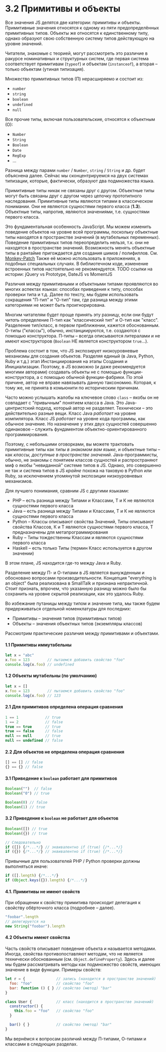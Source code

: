 # 3.2 Примитивы и объекты

Все значения JS делятся две категории: примитивы и объекты. Примитивные значения
относятся к одному из пяти предопределённых примитивных типов. Объекты же относятся к единственному типу,
однако образуют свою собственную систему типов действующую на уровне значений.

Читатели, знакомые с теорией, могут рассмотреть это различие в ракурсе номинативных
и структурных систем, где первая система соответствует примитивам (`typeof`) и объектам (`instanceof`),
а вторая – только объектам (утиная типизация).

Множество примитивных типов (П) нерасширяемо и состоит из:

* `number`
* `string`
* `boolean`
* `undefined`
* `null`

Все прочие типы, включая пользовательские, относятся к объектным (О):

* `Number`
* `String`
* `Boolean`
* `Date`
* `RegExp`
* ...

Разница между парами `number` / `Number`, `string` / `String` и др. будет объяснена далее.
Сейчас мы сконцентрируемся на двух системах типизации, которые, фактически, образуют два подмножества языка.

Примитивные типы никак не связаны друг с другом. Объектные типы могут быть
связаны друг с другом через цепочку прототипного наследования. Примитивные типы являются типами
в классическом понимании. Они не являются сущностями первого класса (**1.3**).
Объектные типы, напротив, являются значениями, т.е. сущностями первого класса.

Это фундаментальная особенность JavaScript. Мы можем изменить поведение объектов на уровне
всей программы, поскольку объектные типы находятся в пространстве значений (в мутабельных переменных).
Поведение примитивных типов переопределить нельзя, т.к. они не находятся в пространстве значений.
Возможность менять объектные типы в рантайме пригождается для создания шимов / полифиллов.
См. [Monkey-Patch](https://en.wikipedia.org/wiki/Monkey_patch)
Также её можно использовать в приложениях, в подобных специальных случаях.
В библиотечном коде, изменение встроенных типов настоятельно не рекомендуется.
TODO ссылки на истории: jQuery vs Prototype, DateJS vs MomentJS

Различия между примитивными и объектными типами проявляются во многих аспектах языках: способах
приведения к типу, способах проверки типа и т.д. Далее по тексту, мы будем использовать сокращения "П-тип" и "О-тип"
там, где разница между этими категориями не может быть проигнорирована.

Многим читателям будет проще принять эту разницу, если они будут *читать* определение
П-тип как "классический тип" и О-тип как "класс". Разделение тип/класс, в первом приближении, кажется обоснованным.
О-типы ("классы"), обычно, инстанциируются, т.е. создаются с помощью конструктора. П-типы – всегда описываются литералами
и не имеют конструкторов (`Boolean` НЕ является конструктором `true`...).

Проблема состоит в том, что JS экспозирует низкоуровневые механизмы для создания объектов.
Разделяя единый (в Java, Python, Ruby и т.д.) этап Инстанциирования на этапы Создания и Инициализации.
Поэтому, в JS возможно (и даже рекомендуется многими авторами) создавать объекты не с помощью функции-конструктора,
а с помощью обычной функции-фабрики. По этой причине, автор не вправе навязывать данную таксономию.
Которая, к тому же, не принята в комьюнити по историческим причинам.

Часто можно услышать жалобы на ключевое слово `class` – якобы он не совпадает с "привычным" понятием класса в Java.
Это Java-центристский подход, который автор не разделяет. Технически – это действительно разные вещи.
Класс Java *работает* на уровне компилятора. Класс JS *работает* на уровне кода программы, как обычное значение.
Но назначение у этих двух сущностей совершенно одинаковое – служить фундаментом объектно-ориентированного
программирования.

Поэтому, с небольшими оговорками, вы можете трактовать примитивные типы как *типы в знакомом вам языке*,
и объектные типы – как *классы, доступные в пространстве значений*. Java-программисты, обычно,
не знакомы с понятием классов сущностей и распространяют миф о якобы "невиданной" системе типов в JS.
Однако, это совершенно не так и система типов в JS *крайне* похожа на таковую в Python или Ruby,
за исключением упомянутой экспозиции низкоуровневых механизмов.

Для лучшего понимания, сравним JS с другими языками:

* PHP – есть разница между Типами и Классами, Т и К не являются сущностями первого класса
* Java – есть разница между Типами и Классами, Т и К не являются сущностями первого класса
* Python – Классы описывают свойства Значений, Типы описывают свойства Классов, К и Т являются
сущностями первого класса, Т предназначены для метапрограммирования
* Ruby – Типы тождественны Классам и являются сущностями первого класса
* Haskell – есть только Типы (термин Класс используется в другом значении)

В этом плане, JS находится где-то между Java и Ruby.

Разделение между П- и О-типами в JS является вынужденным и обосновано вопросами производительности.
Концепция "everything is an object" была реализована в SmallTalk и признана непрактичной.
Стоит признать, впрочем, что указанную разницу можно было бы сохранить на уровне скрытой реализации, как это удалось Ruby.

Во избежание путаницы между типом и значение типа, мы также будем придерживаться отдельной номенклатуры
для последних:

* Примитивы – значения типов (примитивных типов)
* Объекты – значения объектных типов (экземпляры классов)

Рассмотрим практические различия между примитивами и объектами.

#### 1.1 Примитивы иммутабельны

```js
let x = "abc"
x.foo = 123        // пытаемся добавить свойство "foo"
console.log(x.foo) // undefined
```

#### 1.2 Объекты мутабельны (по умолчанию)

```js
let x = []
x.foo = 123        // пытаемся добавить свойство "foo"
console.log(x.foo) // 123
```

#### 2.1 Для примитивов определена операция сравнения

```js
1 == 1            // true
1 == 2            // false
true == true      // true
true == false     // false
null == null      // true
null == undefined // false
```

#### 2.2 Для объектов не определена операция сравнения

```js
[] == [] // false
{} == {} // false
```

#### 3.1 Приведение к `boolean` работает для примитивов

```js
Boolean("")  // false
Boolean("0") // true

Boolean(0) // false
Boolean(1) // true
```

#### 3.2 Приведение к `boolean` не работает для объектов

```js
Boolean([]) // true
Boolean({}) // true

// Следовательно
if ([]) {/*...*/} // эквивалентно if (true) {/*...*/}
if ({}) {/*...*/} // эквивалентно if (true) {/*...*/}
```

Привычные для пользователей PHP / Python проверки должны выполняться иначе:

```js
if ([].length) {/*...*/}
if (Object.keys({}).length) {/*...*/}
```

#### 4.1. Примитивы не имеют свойств

При обращении к свойству примитива происходит делегация к свойству обёрточного класса (подробнее – далее).

```js
"foobar".length
// делегируется на
new String("foobar").length
```

#### 4.2 Объекты имеют свойства

Часть свойств описывает поведение объекта и называется методами.
Иногда, свойства противопоставляют методам, что не является технически обоснованным (см. `Object.defineProperty`).
Здесь и далее мы будем рассматривать методы как подмножество свойств, имеющих значение в виде функции.
Примеры свойств:

```js
let r = {              // запись (находится в пространстве значений)
  foo: "foo"           // свойство "foo"
  bar: function () { } // свойство (метод) "bar"
}

class User {           // класс (находится в пространстве значений)
  constructor() {
    this.foo = "foo"   // свойство "foo"
  }

  bar() { }            // свойство (метод) "bar"
}
```

Мы вернёмся к вопросам различий между П-типами, О-типами и классами в следующих разделах.
